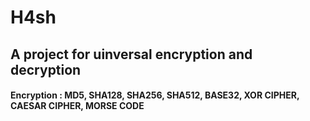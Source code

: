 # H4sh
## A project for uinversal encryption and decryption

#### Encryption : MD5, SHA128, SHA256, SHA512, BASE32, XOR CIPHER, CAESAR CIPHER, MORSE CODE
